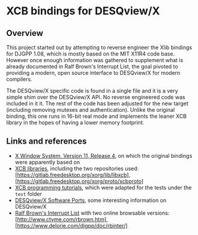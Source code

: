 
# XCB bindings for DESQview/X

## Overview

This project started out by attempting to reverse engineer the Xlib bindings for DJGPP 1.08, which is mostly based on the MIT X11R4 code base.
However once enough information was gathered to supplement what is already documented in Ralf Brown's Interrupt List, the goal pivoted to providing a modern, open source interface to DESQview/X for modern compilers.

The DESQview/X specific code is found in a single file and it is a very simple shim over the DESQview/X API.
No reverse engineered code was included in it it. The rest of the code has been adjusted for the new target (including removing mutexes and authentication). Unlike the original binding, this one runs in 16-bit real mode and implements the leaner XCB library in the hopes of having a lower memory footprint.

## Links and references

* [X Window System, Version 11, Release 4](https://www.x.org/wiki/X11R4/), on which the original bindings were apparently based on
* [XCB libraries](https://xcb.freedesktop.org/), including the two repositories used: [https://gitlab.freedesktop.org/xorg/lib/libxcb], [https://gitlab.freedesktop.org/xorg/proto/xcbproto]
* [XCB programming tutorials](https://www.x.org/releases/X11R7.7/doc/libxcb/tutorial/index.html), which were adapted for the tests under the `test` folder
* [DESQview/X Software Ports](https://www.cs.cmu.edu/~bmm/dvx.html), some interesting information on DESQview/X
* [Ralf Brown's Interrupt List](https://www.cs.cmu.edu/~ralf/files.html) with two online browsable versions: [http://www.ctyme.com/rbrown.htm], [https://www.delorie.com/djgpp/doc/rbinter/]

